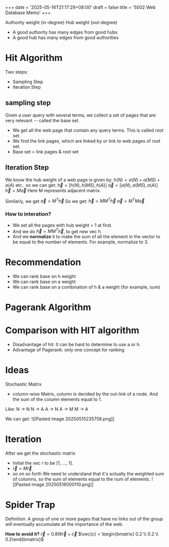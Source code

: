 +++
date = '2025-05-16T21:17:29+08:00'
draft = false 
title = '5002 Web Database Memo'
+++

Authority weight (in-degree)
Hub weight (out-degree)

- A good authority has many edges from good hubs
- A good hub has many edges from good authorities

# Hit Algorithm
Two steps:
- Sampling Step
- Iteration Step


## sampling step
Given a user query with several terms, we collect a set of pages that are very relevant -- called the base set.

- We get all the web page that contain any query terms. This is called root set.
- We find the link pages, which are linked by or link to web pages of root set.
- Base set = link pages & root set

## Iteration Step
We know the hub weight of a web page is given by:
$h(N) = a(N) + a(MS) + a(A)$
etc..
so we can get:
$\vec{h} = [{h(N), h(MS), h(A)}]$
$\vec{a} = [{a(N), a(MS), a(A)}]$
$\vec{h} = M\vec{a}$
Here M represents adjacent matrix.

Similarly, we get 
$\vec{a} = M^T\vec{h}$
So we get:
$\vec{h} = MM^T\vec{h}$
$\vec{a} = M^TM\vec{a}$


### How to interation?
- We set all the pages with hub weight = 1 at first.
- And we do  $\vec{h} = MM^T\vec{h}$, to get new vec h.
- And we **normalize** it to make the sum of all the element in the vector to be equal to the number of elements.  For example, normalize to 3.



# Recommendation
- We can rank base on h weight
- We can rank base on a weight
- We can rank base on a combination of h & a weight (for example, sum)


# Pagerank Algorithm
# Comparison with HIT algorithm
- Disadvantage of hit: It can be hard to determine to use a or h.
- Advantage of Pagerank: only one concept for ranking

# Ideas
Stochastic Matrix
- column-wise Matrix, column is decided by the out-link of a node. And the sum of the column elements equal to 1.

Like: 
N -> N
N -> A 
A -> N 
A -> M
M -> A

We can get:
![[Pasted image 20250515235758.png]]

# Iteration
After we get the stochastic matrix
- Initial the vec r to be [1, ..., 1].
- $\vec{r} = M \vec{r}$
- so on so forth
We need to understand that it's actually the weighted sum of columns, so the sum of elements equal to the num of elements.
![[Pasted image 20250516000110.png]]


# Spider Trap
Definition: A group of one or more pages that have no links out of the group will eventually accumulate all the importance of the web.

**How to avoid it?**
$\vec{r} = 0.8W\vec{r} + \vec{c}$
$\vec{c} = \begin{bmatrix} 0.2 \\ 0.2 \\ 0.2\end{bmatrix}$
